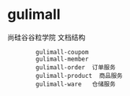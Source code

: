 # gulimall
尚硅谷谷粒学院
文档结构
```text
        gulimall-coupom
		gulimall-member 
		gulimall-order  订单服务
		gulimall-product  商品服务
		gulimall-ware   仓储服务
